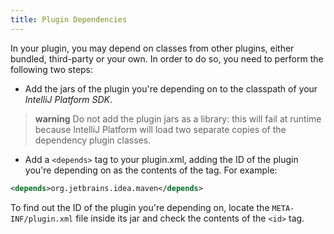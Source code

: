 ```yaml
---
title: Plugin Dependencies
---
```


In your plugin, you may depend on classes from other plugins, either bundled, third-party or your own.
In order to do so, you need to perform the following two steps:

*  Add the jars of the plugin you're depending on to the classpath of your *IntelliJ Platform SDK*.

> **warning** Do not add the plugin jars as a library: this will fail at runtime because IntelliJ Platform will load two separate copies of the dependency plugin classes.

*  Add a `<depends>` tag to your plugin.xml, adding the ID of the plugin you're depending on as the contents of the tag.
For example:

```xml
<depends>org.jetbrains.idea.maven</depends>
```

To find out the ID of the plugin you're depending on, locate the `META-INF/plugin.xml` file inside its jar and check the contents of the `<id>` tag.
